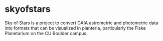 # skyofstars
Sky of Stars is a project to convert GAIA astrometric and photometric data into formats that can be visualized in planteria, particularly the Fiske Planetarium on the CU Boulder campus.
